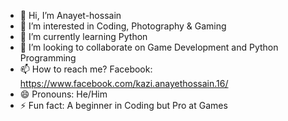 - 👋 Hi, I’m Anayet-hossain
- 👀 I’m interested in Coding, Photography & Gaming
- 🌱 I’m currently learning Python
- 💞️ I’m looking to collaborate on Game Development and Python Programming
- 📫 How to reach me? Facebook: https://www.facebook.com/kazi.anayethossain.16/
- 😄 Pronouns: He/Him
- ⚡ Fun fact: A beginner in Coding but Pro at Games

<!---
anayet-hossain/anayet-hossain is a ✨ special ✨ repository because its `README.md` (this file) appears on your GitHub profile.
You can click the Preview link to take a look at your changes.
--->
